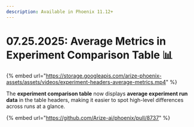 ```yaml
---
description: Available in Phoenix 11.12+
---
```


# 07.25.2025: Average Metrics in Experiment Comparison Table 📊

{% embed url="https://storage.googleapis.com/arize-phoenix-assets/assets/videos/experiment-headers-average-metrics.mp4" %}

The **experiment comparison table** now displays **average experiment run data** in the table headers, making it easier to spot high-level differences across runs at a glance.

{% embed url="https://github.com/Arize-ai/phoenix/pull/8737" %}
